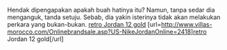 Hendak dipengapakan apakah buah hatinya itu? Namun, tanpa sedar dia menganguk, tanda setuju. Sebab, dia yakin isterinya tidak akan melakukan perkara yang bukan-bukan.
 <a href="http://www.villas-morocco.com/Onlinebrandsale.asp?US-NikeJordanOnline=2418" >retro Jordan 12 gold</a>
[url=http://www.villas-morocco.com/Onlinebrandsale.asp?US-NikeJordanOnline=2418]retro Jordan 12 gold[/url]